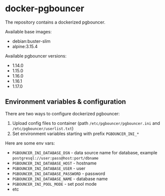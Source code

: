# docker-pgbouncer
The repository contains a dockerized pgbouncer.

Available base images:
- debian:buster-slim
- alpine:3.15.4

Available pgbouncer versions:
- 1.14.0
- 1.15.0
- 1.16.0
- 1.16.1
- 1.17.0

## Environment variables & configuration

There are two ways to configure dockerized pgbouncer:

1. Upload config files to container (path `/etc/pgbouncer/pgbouncer.ini` and `/etc/pgbouncer/userlist.txt`)
2. Set environment variables starting with prefix `PGBOUNCER_INI_*`

Here are some env vars:

- `PGBOUNCER_INI_DATABASE_DSN` - data source name for database, example `postgresql://user:pass@host:port/dbname`
- `PGBOUNCER_INI_DATABASE_HOST` - hostname
- `PGBOUNCER_INI_DATABASE_USER` - user
- `PGBOUNCER_INI_DATABASE_PASSWORD` - password
- `PGBOUNCER_INI_DATABASE_NAME` - database name
- `PGBOUNCER_INI_POOL_MODE` - set pool mode
- etc
